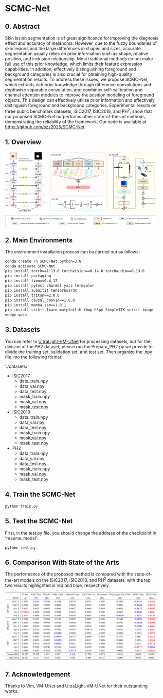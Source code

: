 # SCMC-Net

## 0. Abstract

Skin lesion segmentation is of great significance for improving the diagnosis effect and accuracy of melanoma. However, due to the fuzzy boundaries of skin lesions and the large differences in shapes and sizes, accurate segmentation usually relies on prior information such as shape, relative position, and inclusion relationship. Most traditional methods do not make full use of this prior knowledge, which limits their feature expression capabilities. In addition, effectively distinguishing foreground and background categories is also crucial for obtaining high-quality segmentation results. To address these issues, we propose SCMC-Net, which extracts rich prior knowledge through difference convolutions and depthwise separable convolution, and combines self-calibration and channel attention modules to improve the position modeling of foreground objects. This design can effectively utilize prior information and effectively distinguish foreground and background categories. Experimental results on three public benchmark datasets, ISIC2017, ISIC2018, and PH$^2$, show that our proposed SCMC-Net outperforms other state-of-the-art methods, demonstrating the reliability of the framework. Our code is available at https://github.com/szz2025/SCMC-Net.



## 1. Overview

<div align="center">
<img src="Figs/SCMC-Net.png" />
</div>



## 2. Main Environments

The environment installation process can be carried out as follows:

```
conda create -n SCMC-Net python=3.8
conda activate SCMC-Net
pip install torch==1.13.0 torchvision==0.14.0 torchaudio==0.13.0 
pip install packaging
pip install timm==0.4.12
pip install pytest chardet yacs termcolor
pip install submitit tensorboardX
pip install triton==2.0.0
pip install causal_conv1d==1.0.0  
pip install mamba_ssm==1.0.1
pip install scikit-learn matplotlib thop h5py SimpleITK scikit-image medpy yacs
```



## 3. Datasets

You can refer to [UltraLight-VM-UNet](https://github.com/wurenkai/UltraLight-VM-UNet) for processing datasets, but for the division of the PH2 dataset, please run the Prepare_PH2.py we provide to divide the training set, validation set, and test set. Then organize the .npy file into the following format:

'./datasets/'

- ISIC2017
  - data_train.npy
  - data_val.npy
  - data_test.npy
  - mask_train.npy
  - mask_val.npy
  - mask_test.npy
- ISIC2018
  - data_train.npy
  - data_val.npy
  - data_test.npy
  - mask_train.npy
  - mask_val.npy
  - mask_test.npy
- PH2
  - data_train.npy
  - data_val.npy
  - data_test.npy
  - mask_train.npy
  - mask_val.npy
  - mask_test.npy



## 4. Train the SCMC-Net

```
python train.py
```



## 5. Test the SCMC-Net 

First, in the test.py file, you should change the address of the checkpoint in 'resume_model'.

```
python test.py
```



## 6. Comparison With State of the Arts

The performance of the proposed method is compared with the state-of-the-art models on the ISIC2017, ISIC2018, and $\text{PH}^2$ datasets, with the top two results highlighted in red and blue, respectively.

<div align="center">
<img src="Figs/table1.png" />
</div>



## 7. Acknowledgement

Thanks to [Vim](https://github.com/hustvl/Vim), [VM-UNet](https://github.com/JCruan519/VM-UNet) and [UltraLight-VM-UNet](https://github.com/wurenkai/UltraLight-VM-UNet) for their outstanding works.
